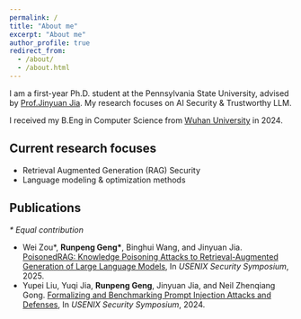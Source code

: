 ```yaml
---
permalink: /
title: "About me"
excerpt: "About me"
author_profile: true
redirect_from: 
  - /about/
  - /about.html
---
```


I am a first-year Ph.D. student at the Pennsylvania State University, advised by [Prof.Jinyuan Jia](https://jinyuan-jia.github.io/). My research focuses on AI Security & Trustworthy LLM.

I received my B.Eng in Computer Science from [Wuhan University](https://en.ustc.edu.cn//) in 2024.



## Current research focuses

* Retrieval Augmented Generation (RAG) Security
* Language modeling & optimization methods



## Publications

*\* Equal contribution*

* Wei Zou\*, **Runpeng Geng\***, Binghui Wang, and Jinyuan Jia. [PoisonedRAG: Knowledge Poisoning Attacks to Retrieval-Augmented Generation of Large Language Models](https://arxiv.org/abs/2402.07867), In *USENIX Security Symposium*, 2025.
* Yupei Liu, Yuqi Jia, **Runpeng Geng**, Jinyuan Jia, and Neil Zhenqiang Gong. [Formalizing and Benchmarking Prompt Injection Attacks and Defenses](https://arxiv.org/abs/2310.12815), In *USENIX Security Symposium*, 2024.



